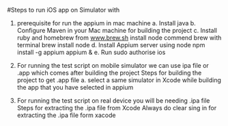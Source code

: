 #Steps to run iOS app on Simulator with 

1. prerequisite for run the appium in mac machine
 a. Install java 
 b. Configure Maven in your Mac machine for building the project
 c. Install ruby and homebrew from www.brew.sh
	install node commend brew with terminal
		brew install node
 d. Install Appium server using node
	npm install -g appium
	appium &
 e. Run sudo authorise ios

2. For running the test script on mobile simulator we can use ipa file or .app which comes after building the project
	Steps for building the project to get .app file
		a. select a same simulator in Xcode while building the app that you have selected in appium
3. For running the test script on real device you will be needing .ipa file
	Steps for extracting the .ipa file from Xcode
	Always do clear sing in for extracting the .ipa file form xacode
